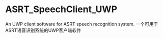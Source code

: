 # ASRT_SpeechClient_UWP
An UWP client software for ASRT speech recognition system. 一个可用于ASRT语音识别系统的UWP客户端软件
